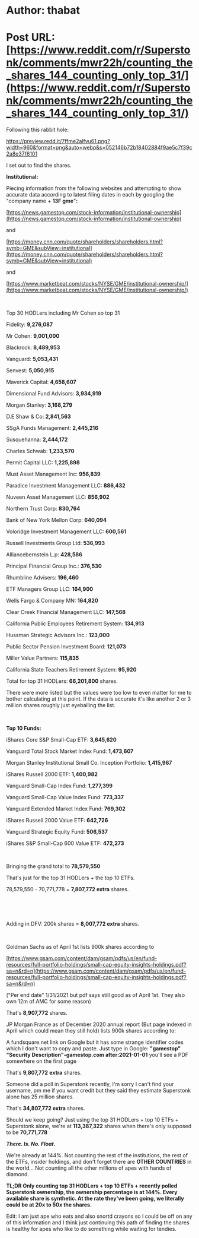 # Author: thabat
# Post URL: [https://www.reddit.com/r/Superstonk/comments/mwr22h/counting_the_shares_144_counting_only_top_31/](https://www.reddit.com/r/Superstonk/comments/mwr22h/counting_the_shares_144_counting_only_top_31/)


Following this rabbit hole:

https://preview.redd.it/7ffme2alfvu61.png?width=960&format=png&auto=webp&s=052146b72b18402884f9ae5c7f39c2a8e37f6101

I set out to find the shares.

**Institutional:**

Piecing information from the following websites and attempting to show accurate data according to latest filing dates in each by googling the "company name + **13F gme**"**:**

[https://news.gamestop.com/stock-information/institutional-ownership](https://news.gamestop.com/stock-information/institutional-ownership)

and

[https://money.cnn.com/quote/shareholders/shareholders.html?symb=GME&subView=institutional](https://money.cnn.com/quote/shareholders/shareholders.html?symb=GME&subView=institutional)

and

[https://www.marketbeat.com/stocks/NYSE/GME/institutional-ownership/](https://www.marketbeat.com/stocks/NYSE/GME/institutional-ownership/)

&#x200B;

Top 30 HODLers including Mr Cohen so top 31

Fidelity: **9,276,087**

Mr Cohen: **9,001,000**

Blackrock: **8,489,953**

Vanguard: **5,053,431**

Senvest: **5,050,915**

Maverick Capital: **4,658,607**

Dimensional Fund Advisors: **3,934,919**

Morgan Stanley: **3,168,279**

D.E Shaw & Co: **2,841,563**

SSgA Funds Management: **2,445,216**

Susquehanna: **2,444,172**

Charles Schwab: **1,233,570**

Permit Capital LLC: **1,225,898**

Must Asset Management Inc: **956,839**

Paradice Investment Management LLC: **886,432**

Nuveen Asset Management LLC: **856,902**

Northern Trust Corp: **830,764**

Bank of New York Mellon Corp: **640,094**

Voloridge Investment Management LLC: **600,561**

Russell Investments Group Ltd: **536,993**

Alliancebernstein L.p: **428,586**

Principal Financial Group Inc.: **376,530**

Rhumbline Advisers: **196,460**

ETF Managers Group LLC: **164,900**

Wells Fargo & Company MN: **164,820**

Clear Creek Financial Management LLC: **147,568**

California Public Employees Retirement System: **134,913**

Hussman Strategic Advisors Inc.: **123,000**

Public Sector Pension Investment Board: **121,073**

Miller Value Partners: **115,835**

California State Teachers Retirement System: **95,920**

Total for top 31 HODLers: **66,201,800** shares.

There were more listed but the values were too low to even matter for me to bother calculating at this point. If the data is accurate it's like another 2 or 3 million shares roughly just eyeballing the list.

&#x200B;

**Top 10 Funds:**

iShares Core S&P Small-Cap ETF: **3,645,620**

Vanguard Total Stock Market Index Fund: **1,473,607**

Morgan Stanley Institutional Small Co. Inception Portfolio: **1,415,967**

iShares Russell 2000 ETF: **1,400,982**

Vanguard Small-Cap Index Fund: **1,277,399**

Vanguard Small-Cap Value Index Fund: **773,337**

Vanguard Extended Market Index Fund: **769,302**

iShares Russell 2000 Value ETF: **642,726**

Vanguard Strategic Equity Fund: **506,537**

iShares S&P Small-Cap 600 Value ETF: **472,273**

&#x200B;

Bringing the grand total to **78,579,550**

That's just for the top 31 HODLers + the top 10 ETFs.

78,579,550 - 70,771,778 = **7,807,772 extra** shares.

&#x200B;

&#x200B;

Adding in DFV: 200k shares = **8,007,772 extra** shares.

&#x200B;

Goldman Sachs as of April 1st lists 900k shares according to

[https://www.gsam.com/content/dam/gsam/pdfs/us/en/fund-resources/full-portfolio-holdings/small-cap-equity-insights-holdings.pdf?sa=n&rd=n](https://www.gsam.com/content/dam/gsam/pdfs/us/en/fund-resources/full-portfolio-holdings/small-cap-equity-insights-holdings.pdf?sa=n&rd=n)

("Per end date" 1/31/2021 but pdf says still good as of April 1st. They also own 12m of AMC for some reason)

That's **8,907,772** shares.

JP Morgan France as of December 2020 annual report (But page indexed in April which could mean they still hold) lists 900k shares according to:

A fundsquare.net link on Google but it has some strange identifier codes which I don't want to copy and paste. Just type in Google: **"gamestop" "Security Description"-gamestop.com after:2021-01-01** you'll see a PDF somewhere on the first page

That's **9,807,772** **extra** shares.

Someone did a poll in Superstonk recently, I'm sorry I can't find your username, pm me if you want credit but they said they estimate Superstonk alone has 25 million shares.

That's **34,807,772 extra** shares.

Should we keep going?  Just using the top 31 HODLers + top 10 ETFs + Superstonk alone, we're at **113,387,322** shares when there's only supposed to be **70,771,778**

***There. Is. No. Float.***

We're already at 144%. Not counting the rest of the institutions, the rest of the ETFs, insider holdings, and don't forget there are **OTHER COUNTRIES** in the world... Not counting all the other millions of apes with hands of diamond.

**TL;DR Only counting top 31 HODLers + top 10 ETFs + recently polled Superstonk ownership, the ownership percentage is at 144%. Every available share is synthetic. At the rate they've been going, we literally could be at 20x to 50x the shares.**

Edit: I am just ape who eats and also snortd crayons so I could be off on any of this information and I think just continuing this path of finding the shares is healthy for apes who like to do something while waiting for tendies.